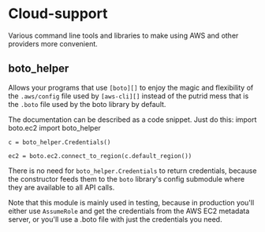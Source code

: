 Cloud-support
=============

Various command line tools and libraries to make using AWS and other providers
more convenient.

boto_helper
-----------
Allows your programs that use `[boto][]` to enjoy the magic and flexibility
of the `.aws/config` file used by `[aws-cli][]` instead of the putrid mess
that is the `.boto` file used by the boto library by default.

The documentation can be described as a code snippet.  Just do this:
    import boto.ec2
    import boto_helper

    c = boto_helper.Credentials()

    ec2 = boto.ec2.connect_to_region(c.default_region())
    
There is no need for `boto_helper.Credentials` to return credentials,
because the constructor feeds them to the `boto` library's config
submodule where they are available to all API calls.

Note that this module is mainly used in testing, because in production
you'll either use `AssumeRole` and get the credentials from the AWS EC2
metadata server, or you'll use a .boto file with just the credentials
you need.

  [aws-cli]: http://aws.amazon.com/cli/ "AWS Command Line Interface"
  [boto]: https://github.com/boto/boto "Python interface to Amazon Web Services"


